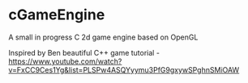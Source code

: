 # cGameEngine
A small in progress C 2d game engine based on OpenGL

Inspired by Ben beautiful C++ game tutorial - https://www.youtube.com/watch?v=FxCC9Ces1Yg&list=PLSPw4ASQYyymu3PfG9gxywSPghnSMiOAW
